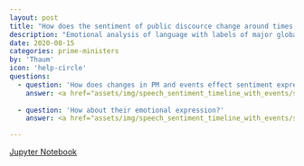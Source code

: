 ```yaml
---
layout: post
title: "How does the sentiment of public discource change around times of turmoil and other major events?"
description: "Emotional analysis of language with labels of major global social events"
date: 2020-08-15
categories: prime-ministers
by: 'Thaum'
icon: 'help-circle'
questions:
  - question: 'How does changes in PM and events effect sentiment expressed?'
    answer: <a href="assets/img/speech_sentiment_timeline_with_events/speech_mediarelease_hierarchy0_withEvents.png"><img src="assets/img/speech_sentiment_timeline_with_events/speech_mediarelease_hierarchy0_withEvents.png"><a>
    
  - question: 'How about their emotional expression?'
    answer: <a href="assets/img/speech_sentiment_timeline_with_events/speech_mediarelease_hierarchy1_withEvents.png"><img src="assets/img/speech_sentiment_timeline_with_events/speech_mediarelease_hierarchy1_withEvents.png"><a>

---
```


<a href=https://github.com/thaum-io/language-of-leadership/blob/master/nb/VisEmotion2.ipynb>Jupyter Notebook</a>
